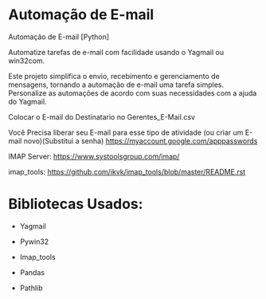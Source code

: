 # Automação de E-mail
 Automação de E-mail [Python]

Automatize tarefas de e-mail com facilidade usando o Yagmail ou win32com.

Este projeto simplifica o envio, recebimento e gerenciamento de mensagens, tornando a automação de e-mail uma tarefa simples. Personalize as automações de acordo com suas necessidades com a ajuda do Yagmail.

Colocar o E-mail do Destinatario no Gerentes_E-Mail.csv

Você Precisa liberar seu E-mail para esse tipo de atividade (ou criar um E-mail novo)(Substitui a senha)
https://myaccount.google.com/apppasswords

IMAP Server:
https://www.systoolsgroup.com/imap/

imap_tools:
https://github.com/ikvk/imap_tools/blob/master/README.rst
# Bibliotecas Usados:
- Yagmail

- Pywin32

- Imap_tools

- Pandas

- Pathlib
